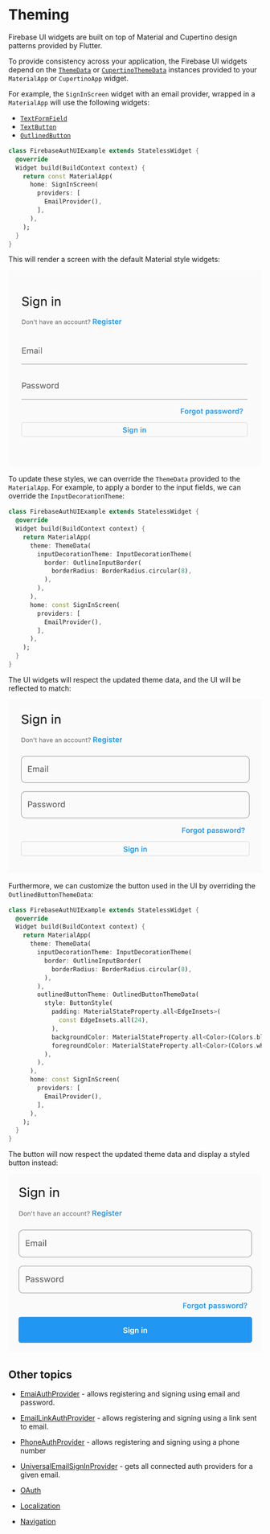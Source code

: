 # Theming

Firebase UI widgets are built on top of Material and Cupertino design patterns provided by Flutter.

To provide consistency across your application, the Firebase UI widgets depend on the [`ThemeData`](https://api.flutter.dev/flutter/material/ThemeData-class.html)
or [`CupertinoThemeData`](https://api.flutter.dev/flutter/cupertino/CupertinoThemeData-class.html) instances provided to your `MaterialApp` or `CupertinoApp` widget.

For example, the `SignInScreen` widget with an email provider, wrapped in a `MaterialApp` will use the following widgets:

- [`TextFormField`](https://api.flutter.dev/flutter/material/TextFormField-class.html)
- [`TextButton`](https://api.flutter.dev/flutter/material/TextButton-class.html)
- [`OutlinedButton`](https://api.flutter.dev/flutter/material/OutlinedButton-class.html)

```dart
class FirebaseAuthUIExample extends StatelessWidget {
  @override
  Widget build(BuildContext context) {
    return const MaterialApp(
      home: SignInScreen(
        providers: [
          EmailProvider(),
        ],
      ),
    );
  }
}
```

This will render a screen with the default Material style widgets:

![Firebase UI Auth Theming - default email form style](./images/ui-auth-theming-default.png)

To update these styles, we can override the `ThemeData` provided to the `MaterialApp`. For example, to apply a border to the input fields,
we can override the `InputDecorationTheme`:

```dart
class FirebaseAuthUIExample extends StatelessWidget {
  @override
  Widget build(BuildContext context) {
    return MaterialApp(
      theme: ThemeData(
        inputDecorationTheme: InputDecorationTheme(
          border: OutlineInputBorder(
            borderRadius: BorderRadius.circular(8),
          ),
        ),
      ),
      home: const SignInScreen(
        providers: [
          EmailProvider(),
        ],
      ),
    );
  }
}
```

The UI widgets will respect the updated theme data, and the UI will be reflected to match:

![Firebase UI Auth Theming - email form outline border](./images/ui-auth-theming-outline-border.png)

Furthermore, we can customize the button used in the UI by overriding the `OutlinedButtonThemeData`:

```dart
class FirebaseAuthUIExample extends StatelessWidget {
  @override
  Widget build(BuildContext context) {
    return MaterialApp(
      theme: ThemeData(
        inputDecorationTheme: InputDecorationTheme(
          border: OutlineInputBorder(
            borderRadius: BorderRadius.circular(8),
          ),
        ),
        outlinedButtonTheme: OutlinedButtonThemeData(
          style: ButtonStyle(
            padding: MaterialStateProperty.all<EdgeInsets>(
              const EdgeInsets.all(24),
            ),
            backgroundColor: MaterialStateProperty.all<Color>(Colors.blue),
            foregroundColor: MaterialStateProperty.all<Color>(Colors.white),
          ),
        ),
      ),
      home: const SignInScreen(
        providers: [
          EmailProvider(),
        ],
      ),
    );
  }
}
```

The button will now respect the updated theme data and display a styled button instead:

![Firebase UI Auth Theming - email form custom button style](./images/ui-auth-theming-button.png)

## Other topics

- [EmaiAuthProvider](./providers/email.md) - allows registering and signing using email and password.
- [EmailLinkAuthProvider](./providers/email-link.md) - allows registering and signing using a link sent to email.
- [PhoneAuthProvider](./providers/phone.md) - allows registering and signing using a phone number
- [UniversalEmailSignInProvider](./providers/universal-email-sign-in.md) - gets all connected auth providers for a given email.
- [OAuth](./providers/oauth.md)

- [Localization](../../firebase_ui_localizations/README.md)
- [Navigation](./navigation.md)
